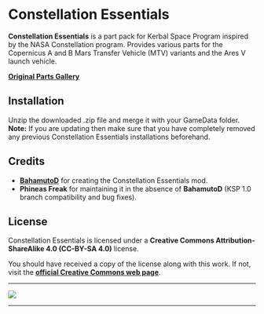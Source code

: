 # Constellation Essentials

**Constellation Essentials** is a part pack for Kerbal Space Program inspired by the NASA Constellation program. Provides various parts
for the Copernicus A and B Mars Transfer Vehicle (MTV) variants and the Ares V launch vehicle.

**[Original Parts Gallery][CE:part-gallery-link]**

## Installation

Unzip the downloaded .zip file and merge it with your GameData folder. **Note:** If you are updating then make sure that you have completely removed any
previous Constellation Essentials installations beforehand.

## Credits

  * **[BahamutoD][CE:contributor-baha-link]** for creating the Constellation Essentials mod.
  * **Phineas Freak** for maintaining it in the absence of **BahamutoD** (KSP 1.0 branch compatibility and bug fixes).

## License

Constellation Essentials is licensed under a **Creative Commons Attribution-ShareAlike 4.0 (CC-BY-SA 4.0)** license.

You should have received a copy of the license along with this work. If not, visit the **[official Creative Commons web page][CE:cc-license-link]**.

***

![][CE:copernicus-render]

***

[CE:cc-license-link]:       https://creativecommons.org/licenses/by-sa/4.0/legalcode/
[CE:contributor-baha-link]: http://forum.kerbalspaceprogram.com/index.php?showtopic=69581/
[CE:copernicus-render]:     http://www.citizensinspace.org/wp-content/uploads/2013/01/NASACopernicus.jpg
[CE:part-gallery-link]:     https://imgur.com/a/coZoW/
